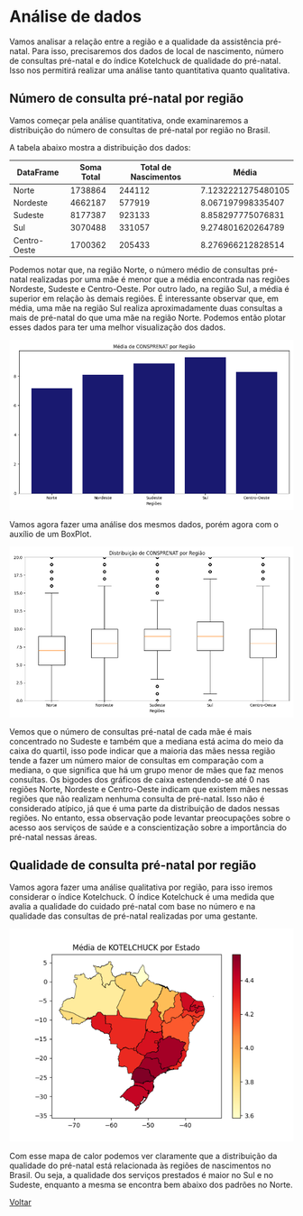 # Análise de dados

Vamos analisar a relação entre a região e a qualidade da assistência pré-natal. Para isso, precisaremos dos dados de local de nascimento, número de consultas pré-natal e do índice Kotelchuck de qualidade do pré-natal. Isso nos permitirá realizar uma análise tanto quantitativa quanto qualitativa.

## Número de consulta pré-natal por região

Vamos começar pela análise quantitativa, onde examinaremos a distribuição do número de consultas de pré-natal por região no Brasil.

A tabela abaixo mostra a distribuição dos dados:

|DataFrame   |Soma Total|Total de Nascimentos|Média             |
|------------|----------|--------------------|------------------|
|Norte       |1738864   |244112              |7.1232221275480105|
|Nordeste    |4662187   |577919              |8.067197998335407 |
|Sudeste     |8177387   |923133              |8.858297775076831 |
|Sul         |3070488   |331057              |9.274801620264789 |
|Centro-Oeste|1700362   |205433              |8.276966212828514 |

Podemos notar que, na região Norte, o número médio de consultas pré-natal realizadas por uma mãe é menor que a média encontrada nas regiões Nordeste, Sudeste e Centro-Oeste. Por outro lado, na região Sul, a média é superior em relação às demais regiões. É interessante observar que, em média, uma mãe na região Sul realiza aproximadamente duas consultas a mais de pré-natal do que uma mãe na região Norte. 
Podemos então plotar esses dados para ter uma melhor visualização dos dados.

![](../images/bar_plot_region.png)

Vamos agora fazer uma análise dos mesmos dados, porém agora com o auxílio de um BoxPlot.

![](../images/boxplot_region.png)

Vemos que o número de consultas pré-natal de cada mãe é mais concentrado no Sudeste e também que a mediana está acima do meio da caixa do quartil, isso pode indicar que a maioria das mães nessa região tende a fazer um número maior de consultas em comparação com a mediana, o que significa que há um grupo menor de mães que faz menos consultas. 
Os bigodes dos gráficos de caixa estendendo-se até 0 nas regiões Norte, Nordeste e Centro-Oeste indicam que existem mães nessas regiões que não realizam nenhuma consulta de pré-natal. Isso não é considerado atípico, já que é uma parte da distribuição de dados nessas regiões. No entanto, essa observação pode levantar preocupações sobre o acesso aos serviços de saúde e a conscientização sobre a importância do pré-natal nessas áreas.

## Qualidade de consulta pré-natal por região

Vamos agora fazer uma análise qualitativa por região, para isso iremos considerar o índice Kotelchuck. O índice Kotelchuck é uma medida que avalia a qualidade do cuidado pré-natal com base no número e na qualidade das consultas de pré-natal realizadas por uma gestante.

![](../images/heatmap.png)

Com esse mapa de calor podemos ver claramente que a distribuição da qualidade do pré-natal está relacionada às regiões de nascimentos no Brasil. Ou seja, a qualidade dos serviços prestados é maior no Sul e no Sudeste, enquanto a mesma se encontra bem abaixo dos padrões no Norte.


[Voltar](../README.md)